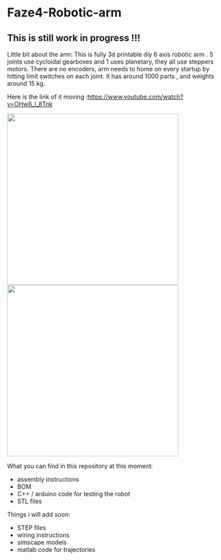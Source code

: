 # Faze4-Robotic-arm

## This is still work in progress  !!!

Little bit about the arm: 
This is fully 3d printable diy 6 axis robotic arm . 5 joints use cycloidal gearboxes and 1 uses planetary, they all use steppers motors. There are no encoders, arm needs to home on every startup by hitting limit switches on each joint.
It has around 1000 parts , and weights around 15 kg.

Here is the link of it moving :https://www.youtube.com/watch?v=OHw6_l_8Tnk

<img src="https://user-images.githubusercontent.com/30388414/63344825-9c168680-c351-11e9-8758-2c5f9d54bb04.jpg" width="400"> <img src="https://user-images.githubusercontent.com/30388414/63344712-56f25480-c351-11e9-8284-19d84db6c839.jpg" width="400">

What you can find in this repository at this moment:
- assembly instructions
- BOM
- C++ / arduino code for testing the robot
- STL files

Things i will add soon:
- STEP files
- wiring instructions
- simscape models
- matlab code for trajectories 
